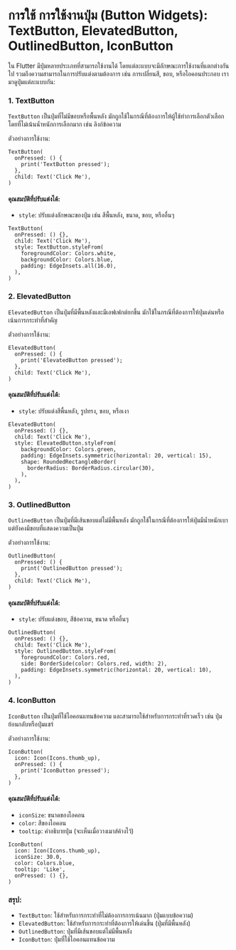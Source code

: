 #  การใช้ การใช้งานปุ่ม (Button Widgets): TextButton, ElevatedButton, OutlinedButton, IconButton

ใน Flutter มีปุ่มหลายประเภทที่สามารถใช้งานได้ โดยแต่ละแบบจะมีลักษณะการใช้งานที่แตกต่างกันไป รวมถึงความสามารถในการปรับแต่งตามต้องการ เช่น การเปลี่ยนสี, ขอบ, หรือไอคอนประกอบ เรามาดูปุ่มแต่ละแบบกัน:

### 1. TextButton
```TextButton``` เป็นปุ่มที่ไม่มีขอบหรือพื้นหลัง มักถูกใช้ในกรณีที่ต้องการให้ผู้ใช้ทำการเลือกตัวเลือกโดยที่ไม่เน้นน้ำหนักการเลือกมาก เช่น ลิงก์ข้อความ

ตัวอย่างการใช้งาน:

```
TextButton(
  onPressed: () {
    print('TextButton pressed');
  },
  child: Text('Click Me'),
)
```

#### คุณสมบัติที่ปรับแต่งได้:

- ```style```: ปรับแต่งลักษณะของปุ่ม เช่น สีพื้นหลัง, ขนาด, ขอบ, หรืออื่นๆ

```
TextButton(
  onPressed: () {},
  child: Text('Click Me'),
  style: TextButton.styleFrom(
    foregroundColor: Colors.white,
    backgroundColor: Colors.blue,
    padding: EdgeInsets.all(16.0),
  ),
)
```

### 2. ElevatedButton
```ElevatedButton``` เป็นปุ่มที่มีพื้นหลังและมีเอฟเฟกต์ยกขึ้น มักใช้ในกรณีที่ต้องการให้ปุ่มเด่นหรือเน้นการกระทำที่สำคัญ

ตัวอย่างการใช้งาน:

```
ElevatedButton(
  onPressed: () {
    print('ElevatedButton pressed');
  },
  child: Text('Click Me'),
)
```

#### คุณสมบัติที่ปรับแต่งได้:

- ```style```: ปรับแต่งสีพื้นหลัง, รูปทรง, ขอบ, หรือเงา

```
ElevatedButton(
  onPressed: () {},
  child: Text('Click Me'),
  style: ElevatedButton.styleFrom(
    backgroundColor: Colors.green,
    padding: EdgeInsets.symmetric(horizontal: 20, vertical: 15),
    shape: RoundedRectangleBorder(
      borderRadius: BorderRadius.circular(30),
    ),
  ),
)
```

### 3. OutlinedButton
```OutlinedButton``` เป็นปุ่มที่มีเส้นขอบแต่ไม่มีพื้นหลัง มักถูกใช้ในกรณีที่ต้องการให้ปุ่มมีน้ำหนักเบา แต่ยังคงมีขอบที่แสดงความเป็นปุ่ม

ตัวอย่างการใช้งาน:

```
OutlinedButton(
  onPressed: () {
    print('OutlinedButton pressed');
  },
  child: Text('Click Me'),
)
```

#### คุณสมบัติที่ปรับแต่งได้:

- ```style```: ปรับแต่งขอบ, สีข้อความ, ขนาด หรืออื่นๆ

```
OutlinedButton(
  onPressed: () {},
  child: Text('Click Me'),
  style: OutlinedButton.styleFrom(
    foregroundColor: Colors.red,
    side: BorderSide(color: Colors.red, width: 2),
    padding: EdgeInsets.symmetric(horizontal: 20, vertical: 10),
  ),
)
```

### 4. IconButton
```IconButton``` เป็นปุ่มที่ใช้ไอคอนแทนข้อความ และสามารถใช้สำหรับการกระทำที่รวดเร็ว เช่น ปุ่มย้อนกลับหรือปุ่มแชร์

ตัวอย่างการใช้งาน:

```
IconButton(
  icon: Icon(Icons.thumb_up),
  onPressed: () {
    print('IconButton pressed');
  },
)
```

#### คุณสมบัติที่ปรับแต่งได้:

- ```iconSize```: ขนาดของไอคอน
- ```color```: สีของไอคอน
- ```tooltip```: คำอธิบายปุ่ม (จะเห็นเมื่อวางเมาส์ค้างไว้)

```
IconButton(
  icon: Icon(Icons.thumb_up),
  iconSize: 30.0,
  color: Colors.blue,
  tooltip: 'Like',
  onPressed: () {},
)
```

### สรุป:
- ```TextButton```: ใช้สำหรับการกระทำที่ไม่ต้องการการเน้นมาก (ปุ่มแบบข้อความ)
- ```ElevatedButton```: ใช้สำหรับการกระทำที่ต้องการให้เด่นขึ้น (ปุ่มที่มีพื้นหลัง)
- ```OutlinedButton```: ปุ่มที่มีเส้นขอบแต่ไม่มีพื้นหลัง
- ```IconButton```: ปุ่มที่ใช้ไอคอนแทนข้อความ